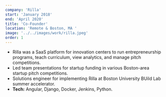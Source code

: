 ```yaml
---
company: 'Rilla'
start: 'January 2018'
end: 'April 2020'
title: 'Co-Founder'
location: 'Remote & Boston, MA '
image: '../../images/work/rilla.jpeg'
order: 1
---
```


- Rilla was a SaaS platform for innovation centers to run entrepreneurship programs, teach curriculum, view analytics, and manage pitch competitions.
- Led team presentations for startup funding in various Boston-area startup pitch competitions.
- Solutions engineer for implementing Rilla at Boston University BUild Lab summer accelerator.
- **Tech:** Angular, Django, Docker, Jenkins, Python.
